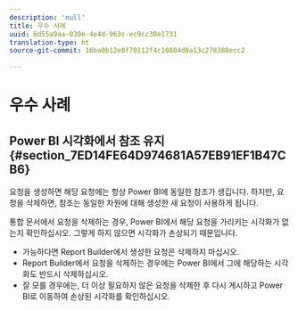 ```yaml
---
description: 'null'
title: 우수 사례
uuid: 6d55a9aa-030e-4e4d-963c-ec9cc38e1731
translation-type: ht
source-git-commit: 16ba0b12e0f70112f4c10804d0a13c278388ecc2

---
```



# 우수 사례

## Power BI 시각화에서 참조 유지 {#section_7ED14FE64D974681A57EB91EF1B47CB6}

요청을 생성하면 해당 요청에는 항상 Power BI에 동일한 참조가 생깁니다. 하지만, 요청을 삭제하면, 참조는 동일한 차원에 대해 생성한 새 요청이 사용하게 됩니다.

통합 문서에서 요청을 삭제하는 경우, Power BI에서 해당 요청을 가리키는 시각화가 없는지 확인하십시오. 그렇게 하지 않으면 시각화가 손상되기 때문입니다.

* 가능하다면 Report Builder에서 생성한 요청은 삭제하지 마십시오.
* Report Builder에서 요청을 삭제하는 경우에는 Power BI에서 그에 해당하는 시각화도 반드시 삭제하십시오.
* 잘 모를 경우에는, 더 이상 필요하지 않은 요청을 삭제한 후 다시 게시하고 Power BI로 이동하여 손상된 시각화를 확인하십시오.

